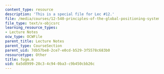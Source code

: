 ```yaml
---
content_type: resource
description: 'This is a special file for Lec #12.'
file: /media/courses/12-540-principles-of-the-global-positioning-system-spring-2012/6a5d899928c34c940ba3c9b450cbb26c_fogm.m
file_type: text/x-objcsrc
learning_resource_types:
- Lecture Notes
ocw_type: OCWFile
parent_title: Lecture Notes
parent_type: CourseSection
parent_uid: 7db57be8-2ce7-e0cd-b529-3f5578c683b0
resourcetype: Other
title: fogm.m
uid: 6a5d8999-28c3-4c94-0ba3-c9b450cbb26c
---
```

